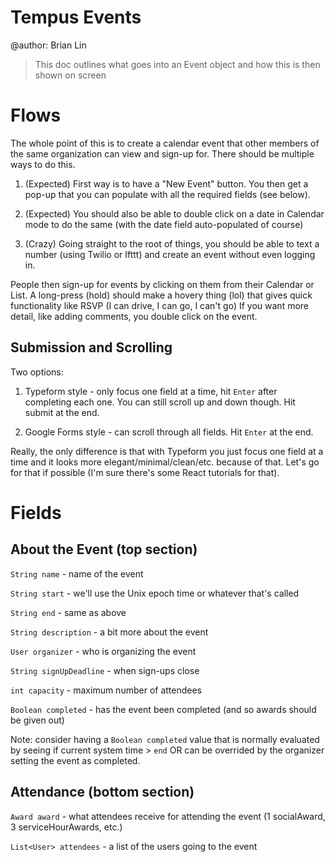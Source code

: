 # Tempus Events

@author: Brian Lin 

> This doc outlines what goes into an Event object and how this is then shown on screen

# Flows

The whole point of this is to create a calendar event that other members of the same organization can view and sign-up for. 
There should be multiple ways to do this. 

1. (Expected) First way is to have a "New Event" button. You then get a pop-up that you can populate with 
all the required fields (see below). 

2. (Expected) You should also be able to double click on a date in Calendar mode to do the same (with the date field auto-populated of course)

3. (Crazy) Going straight to the root of things, you should be able to text a number (using Twilio or Ifttt) and create an event without even logging in.

People then sign-up for events by clicking on them from their Calendar or List. A long-press (hold) should make a hovery thing (lol) that gives quick functionality like RSVP (I can drive, I can go, I can't go)
If you want more detail, like adding comments, you double click on the event. 

## Submission and Scrolling

Two options:

1. Typeform style - only focus one field at a time, hit `Enter` after completing each one. You can still scroll up and down though. Hit submit at the end.

2. Google Forms style - can scroll through all fields. Hit `Enter` at the end.

Really, the only difference is that with Typeform you just focus one field at a time and it looks more elegant/minimal/clean/etc. because of that. Let's go for that if possible (I'm sure there's some React tutorials for that).

# Fields

## About the Event (top section)

`String name` - name of the event

`String start` - we'll use the Unix epoch time or whatever that's called

`String end` - same as above

`String description` - a bit more about the event

`User organizer` - who is organizing the event

`String signUpDeadline` - when sign-ups close

`int capacity` - maximum number of attendees

`Boolean completed` - has the event been completed (and so awards should be given out)

Note: consider having a `Boolean completed` value that is normally evaluated by seeing if current system time > `end` OR can be overrided by the organizer setting the event as completed. 

## Attendance (bottom section)

`Award award` - what attendees receive for attending the event (1 socialAward, 3 serviceHourAwards, etc.)

`List<User> attendees` - a list of the users going to the event

